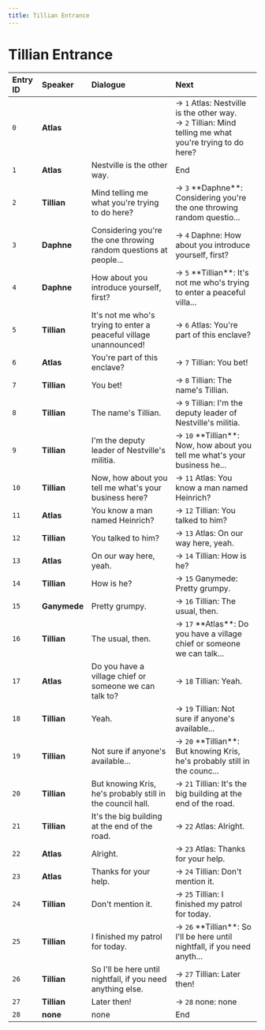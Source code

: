 ```yaml
---
title: Tillian Entrance
---
```


# Tillian Entrance


| Entry ID | Speaker | Dialogue | Next |
| :------- | :------ | :------- | :------------ |
| `0` | **Atlas** |  | → `1` Atlas: Nestville is the other way\.<br>→ `2` Tillian: Mind telling me what you're trying to do here? |
| `1` | **Atlas** | Nestville is the other way\. | End |
| `2` | **Tillian** | Mind telling me what you're trying to do here? | → `3` \*\*Daphne\*\*: Considering you're the one throwing random questio\.\.\. |
| `3` | **Daphne** | Considering you're the one throwing random questions at people\.\.\. | → `4` Daphne: How about you introduce yourself, first? |
| `4` | **Daphne** | How about you introduce yourself, first? | → `5` \*\*Tillian\*\*: It's not me who's trying to enter a peaceful villa\.\.\. |
| `5` | **Tillian** | It's not me who's trying to enter a peaceful village unannounced\! | → `6` Atlas: You're part of this enclave? |
| `6` | **Atlas** | You're part of this enclave? | → `7` Tillian: You bet\! |
| `7` | **Tillian** | You bet\! | → `8` Tillian: The name's Tillian\. |
| `8` | **Tillian** | The name's Tillian\. | → `9` Tillian: I'm the deputy leader of Nestville's militia\. |
| `9` | **Tillian** | I'm the deputy leader of Nestville's militia\. | → `10` \*\*Tillian\*\*: Now, how about you tell me what's your business he\.\.\. |
| `10` | **Tillian** | Now, how about you tell me what's your business here? | → `11` Atlas: You know a man named Heinrich? |
| `11` | **Atlas** | You know a man named Heinrich? | → `12` Tillian: You talked to him? |
| `12` | **Tillian** | You talked to him? | → `13` Atlas: On our way here, yeah\. |
| `13` | **Atlas** | On our way here, yeah\. | → `14` Tillian: How is he? |
| `14` | **Tillian** | How is he? | → `15` Ganymede: Pretty grumpy\. |
| `15` | **Ganymede** | Pretty grumpy\. | → `16` Tillian: The usual, then\. |
| `16` | **Tillian** | The usual, then\. | → `17` \*\*Atlas\*\*: Do you have a village chief or someone we can talk\.\.\. |
| `17` | **Atlas** | Do you have a village chief or someone we can talk to? | → `18` Tillian: Yeah\. |
| `18` | **Tillian** | Yeah\. | → `19` Tillian: Not sure if anyone's available\.\.\. |
| `19` | **Tillian** | Not sure if anyone's available\.\.\. | → `20` \*\*Tillian\*\*: But knowing Kris, he's probably still in the counc\.\.\. |
| `20` | **Tillian** | But knowing Kris, he's probably still in the council hall\. | → `21` Tillian: It's the big building at the end of the road\. |
| `21` | **Tillian** | It's the big building at the end of the road\. | → `22` Atlas: Alright\. |
| `22` | **Atlas** | Alright\. | → `23` Atlas: Thanks for your help\. |
| `23` | **Atlas** | Thanks for your help\. | → `24` Tillian: Don't mention it\. |
| `24` | **Tillian** | Don't mention it\. | → `25` Tillian: I finished my patrol for today\. |
| `25` | **Tillian** | I finished my patrol for today\. | → `26` \*\*Tillian\*\*: So I'll be here until nightfall, if you need anyth\.\.\. |
| `26` | **Tillian** | So I'll be here until nightfall, if you need anything else\. | → `27` Tillian: Later then\! |
| `27` | **Tillian** | Later then\! | → `28` none: none |
| `28` | **none** | none | End |
